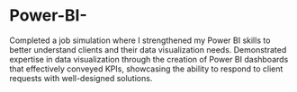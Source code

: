 # Power-BI-
Completed a job simulation where I strengthened my Power BI skills to better understand clients and their data visualization needs. Demonstrated expertise in data visualization through the creation of Power BI dashboards that effectively conveyed KPIs, showcasing the ability to respond to client requests with well-designed solutions.
